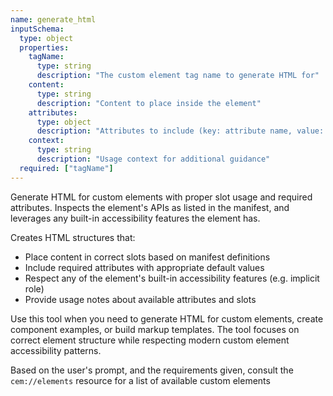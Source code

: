 ```yaml
---
name: generate_html
inputSchema:
  type: object
  properties:
    tagName:
      type: string
      description: "The custom element tag name to generate HTML for"
    content:
      type: string
      description: "Content to place inside the element"
    attributes:
      type: object
      description: "Attributes to include (key: attribute name, value: attribute value)"
    context:
      type: string
      description: "Usage context for additional guidance"
  required: ["tagName"]
---
```


Generate HTML for custom elements with proper slot usage and required attributes. Inspects the element's APIs as listed in the manifest, and leverages any built-in accessibility features the element has.

Creates HTML structures that:
- Place content in correct slots based on manifest definitions
- Include required attributes with appropriate default values
- Respect any of the element's built-in accessibility features (e.g. implicit role)
- Provide usage notes about available attributes and slots

Use this tool when you need to generate HTML for custom elements, create component examples, or build markup templates. The tool focuses on correct element structure while respecting modern custom element accessibility patterns.

Based on the user's prompt, and the requirements given, consult the `cem://elements` resource for a list of available custom elements
